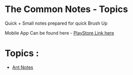 # The Common Notes - Topics
Quick + Small notes prepared for quick Brush Up

Mobile App Can be found here - [PlayStore Link here](https://play.google.com/store/apps/details?id=com.thecommonguy.the_common_notes)

# Topics :
  - [Ant Notes](Ant%20Notes.html)
